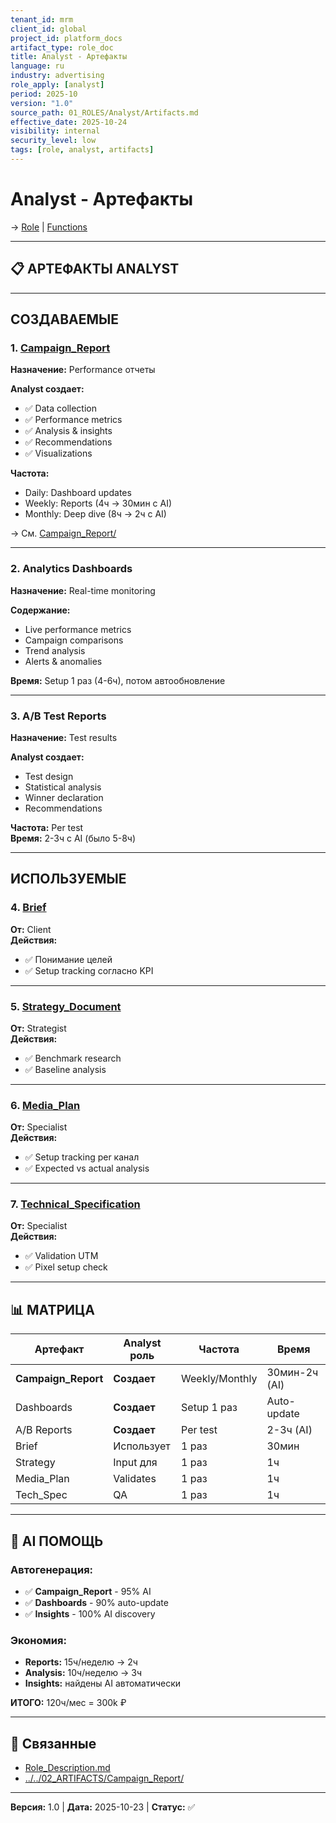```yaml
---
tenant_id: mrm
client_id: global
project_id: platform_docs
artifact_type: role_doc
title: Analyst - Артефакты
language: ru
industry: advertising
role_apply: [analyst]
period: 2025-10
version: "1.0"
source_path: 01_ROLES/Analyst/Artifacts.md
effective_date: 2025-10-24
visibility: internal
security_level: low
tags: [role, analyst, artifacts]
---
```


# Analyst - Артефакты

→ [Role](./Role_Description.md) | [Functions](./Functions.md)

---

## 📋 АРТЕФАКТЫ ANALYST

---

## СОЗДАВАЕМЫЕ

### 1. [Campaign_Report](../../02_ARTIFACTS/Campaign_Report/)
**Назначение:** Performance отчеты

**Analyst создает:**
- ✅ Data collection
- ✅ Performance metrics
- ✅ Analysis & insights
- ✅ Recommendations
- ✅ Visualizations

**Частота:**
- Daily: Dashboard updates
- Weekly: Reports (4ч → 30мин с AI)
- Monthly: Deep dive (8ч → 2ч с AI)

→ См. [Campaign_Report/](../../02_ARTIFACTS/Campaign_Report/)

---

### 2. Analytics Dashboards
**Назначение:** Real-time monitoring

**Содержание:**
- Live performance metrics
- Campaign comparisons
- Trend analysis
- Alerts & anomalies

**Время:** Setup 1 раз (4-6ч), потом автообновление

---

### 3. A/B Test Reports
**Назначение:** Test results

**Analyst создает:**
- Test design
- Statistical analysis
- Winner declaration
- Recommendations

**Частота:** Per test  
**Время:** 2-3ч с AI (было 5-8ч)

---

## ИСПОЛЬЗУЕМЫЕ

### 4. [Brief](../../02_ARTIFACTS/Brief/)
**От:** Client  
**Действия:**
- ✅ Понимание целей
- ✅ Setup tracking согласно KPI

---

### 5. [Strategy_Document](../../02_ARTIFACTS/Strategy_Document/)
**От:** Strategist  
**Действия:**
- ✅ Benchmark research
- ✅ Baseline analysis

---

### 6. [Media_Plan](../../02_ARTIFACTS/Media_Plan/)
**От:** Specialist  
**Действия:**
- ✅ Setup tracking per канал
- ✅ Expected vs actual analysis

---

### 7. [Technical_Specification](../../02_ARTIFACTS/Technical_Specification/)
**От:** Specialist  
**Действия:**
- ✅ Validation UTM
- ✅ Pixel setup check

---

## 📊 МАТРИЦА

| Артефакт | Analyst роль | Частота | Время |
|----------|-------------|---------|-------|
| **Campaign_Report** | **Создает** | Weekly/Monthly | 30мин-2ч (AI) |
| Dashboards | **Создает** | Setup 1 раз | Auto-update |
| A/B Reports | **Создает** | Per test | 2-3ч (AI) |
| Brief | Использует | 1 раз | 30мин |
| Strategy | Input для | 1 раз | 1ч |
| Media_Plan | Validates | 1 раз | 1ч |
| Tech_Spec | QA | 1 раз | 1ч |

---

## 🤖 AI ПОМОЩЬ

### Автогенерация:
- ✅ **Campaign_Report** - 95% AI
- ✅ **Dashboards** - 90% auto-update
- ✅ **Insights** - 100% AI discovery

### Экономия:
- **Reports:** 15ч/неделю → 2ч
- **Analysis:** 10ч/неделю → 3ч
- **Insights:** найдены AI автоматически

**ИТОГО:** 120ч/мес = 300k ₽

---

## 🔗 Связанные

- [Role_Description.md](./Role_Description.md)
- [../../02_ARTIFACTS/Campaign_Report/](../../02_ARTIFACTS/Campaign_Report/)

---

**Версия:** 1.0 | **Дата:** 2025-10-23 | **Статус:** ✅


